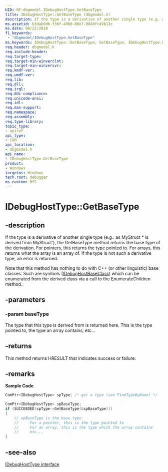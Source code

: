 ```yaml
---
UID: NF:dbgmodel.IDebugHostType.GetBaseType
title: IDebugHostType::GetBaseType (dbgmodel.h)
description: If the type is a derivative of another single type (e.g. as MyStruct * is derived from MyStruct'), the GetBaseType method returns the base type of the derivation. 
ms.assetid: b3dab0db-f36f-49b0-80e7-0848fc49b13c
ms.date: 08/22/2018
f1_keywords:
 - "dbgmodel/IDebugHostType.GetBaseType"
ms.keywords: IDebugHostType::GetBaseType, GetBaseType, IDebugHostType.GetBaseType, IDebugHostType::GetBaseType, IDebugHostType.GetBaseType
req.header: dbgmodel.h
req.include-header:
req.target-type:
req.target-min-winverclnt:
req.target-min-winversvr:
req.kmdf-ver:
req.umdf-ver:
req.lib:
req.dll:
req.irql: 
req.ddi-compliance:
req.unicode-ansi:
req.idl:
req.max-support:
req.namespace:
req.assembly:
req.type-library: 
topic_type: 
- apiref
api_type: 
- COM
api_location: 
- dbgmodel.h
api_name: 
- IDebugHostType.GetBaseType
product:
- Windows
targetos: Windows
tech.root: debugger
ms.custom: RS5
---
```


# IDebugHostType::GetBaseType


## -description

If the type is a derivative of another single type (e.g.: as MyStruct * is derived from MyStruct'), the GetBaseType method returns the base type of the derivation. For pointers, this returns the type pointed to. For arrays, this returns what the array is an array of. If the type is not such a derivative type, an error is returned. 

Note that this method has nothing to do with C++ (or other linguistic) base classes. Such are symbols ([IDebugHostBaseClass](nn-dbgmodel-idebughostbaseclass.md)) which can be enumerated from the derived class via a call to the EnumerateChildren method. 

## -parameters

### -param baseType
The type that this type is derived from is returned here. This is the type pointed to, the type an array contains, etc...


## -returns
This method returns HRESULT that indicates success or failure.

## -remarks

**Sample Code**

```cpp
ComPtr<IDebugHostType> spType; /* get a type (see FindTypeByName) */

ComPtr<IDebugHostType> spBaseType;
if (SUCCEEDED(spType->GetBaseType(&spBaseType)))
{
    // spBaseType is the base type.
    //     For a pointer, this is the type pointed to
    //     For an array, this is the type which the array contains
    //     etc...
}
```

## -see-also

[IDebugHostType interface](nn-dbgmodel-idebughosttype.md)
